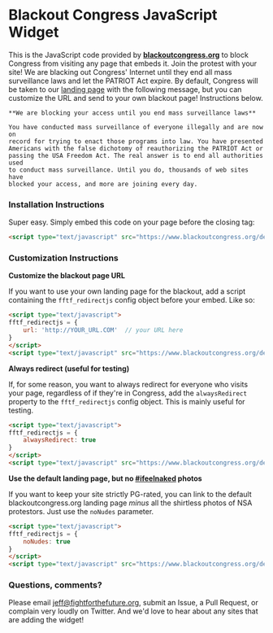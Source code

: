 Blackout Congress JavaScript Widget
===================================

This is the JavaScript code provided by **[blackoutcongress.org][1]** to block
Congress from visiting any page that embeds it. Join the protest with your site!
We are blacking out Congress' Internet until they end all mass surveillance laws
and let the PATRIOT Act expire. By default, Congress will be taken to our
[landing page][1] with the following message, but you can customize the URL and
send to your own blackout page! Instructions below.

    **We are blocking your access until you end mass surveillance laws**

    You have conducted mass surveillance of everyone illegally and are now on
    record for trying to enact those programs into law. You have presented
    Americans with the false dichotomy of reauthorizing the PATRIOT Act or
    passing the USA Freedom Act. The real answer is to end all authorities used
    to conduct mass surveillance. Until you do, thousands of web sites have
    blocked your access, and more are joining every day.

### Installation Instructions

Super easy. Simply embed this code on your page before the closing </HEAD> tag:

```html
<script type="text/javascript" src="https://www.blackoutcongress.org/detect.js"></script>
```

### Customization Instructions

**Customize the blackout page URL**

If you want to use your own landing page for the blackout, add a script
containing the `fftf_redirectjs` config object before your embed. Like so:

```html
<script type="text/javascript">
fftf_redirectjs = {
    url: 'http://YOUR_URL.COM'  // your URL here
}
</script>
<script type="text/javascript" src="https://www.blackoutcongress.org/detect.js"></script>
```

**Always redirect (useful for testing)**

If, for some reason, you want to always redirect for everyone who visits your
page, regardless of if they're in Congress, add the `alwaysRedirect` property
to the `fftf_redirectjs` config object. This is mainly useful for testing.

```html
<script type="text/javascript">
fftf_redirectjs = {
    alwaysRedirect: true
}
</script>
<script type="text/javascript" src="https://www.blackoutcongress.org/detect.js"></script>
```

**Use the default landing page, but no [#ifeelnaked][2] photos**

If you want to keep your site strictly PG-rated, you can link to the default
blackoutcongress.org landing page _minus_ all the shirtless photos of NSA
protestors. Just use the `noNudes` parameter.

```html
<script type="text/javascript">
fftf_redirectjs = {
    noNudes: true
}
</script>
<script type="text/javascript" src="https://www.blackoutcongress.org/detect.js"></script>
```

### Questions, comments?

Please email jeff@fightforthefuture.org, submit an Issue, a Pull Request, or
complain very loudly on Twitter. And we'd love to hear about any sites that are
adding the widget!


[1]: https://www.blackoutcongress.org
[2]: https://www.ifeelnaked.org